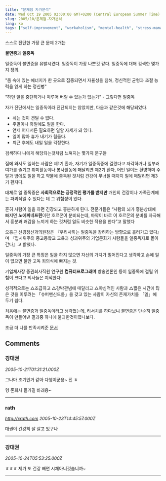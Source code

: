 ```yaml
---
title: "문제점 자가분석"
date: Wed Oct 19 2005 02:00:00 GMT+0200 (Central European Summer Time)
slug: 2005/10/문제점-자가분석
lang: ko
tags: ["self-improvement", "workaholism", "mental-health", "stress-management"]
---
```


스스로 진단한 가장 큰 문제 2개는

**불면증**과 **일중독**

일중독이 불면증을 유발시켰다. 일중독이 가장 나쁜것 같다. 
일중독에 대해 검색한 몇가지 정의.

"몸 속에 있는 에너지가 한 곳으로 집중되면서 자율성을 침해, 정신적인 균형과 조절 능력을 잃게 하는 정신병"

"하던 일을 중단하거나 미루어 버릴 수 있는가 없는가" - 그렇다면 일중독

자가 진단에서는 일중독이라 진단되지는 않았지만, 다음과 같은것에 해당되었다.
- 쉬는 것이 견딜 수 없다.
- 주말이나 휴일에도 일을 한다.
- 언제 어디서든 필요하면 일할 자세가 돼 있다.
- 일이 많아 휴가 내기가 힘들다.
- 퇴근 후에도 내일 일을 걱정한다. 

검색하다 나에게 해당되는것처럼 느껴지는 몇가지 문구들

집에 와서도 일하는 사람은 제1기 환자, 자기가 일중독증에 걸렸다고 자각하거나 일부러 여가를 즐기고 취미활동이나 봉사활동에 매달리면 제2기 환자, 어떤 일이든 환영하며 주말과 밤에도 일을 하고 약물에 중독된 것처럼 건강이 무너질 때까지 일에 매달리면 제3기 환자다. 

대체로 일 중독증은 **사회적으로는 긍정적인 평가를 받지만** 개인의 건강이나 가족관계에는 파괴적일 수 있다는 데 그 위험성이 있다. 

흔히 사람이 일을 하면 긴장되고 흥분하게 된다. 전문가들은 “사람의 뇌가 흥분상태에 빠지면 **노에피네프린**이란 호르몬이 분비되는데, 마약이 바로 이 호르몬의 분비를 자극해서 흥분과 쾌감을 느끼게 하는 것처럼 일도 비슷한 작용을 한다”고 말했다

오홍근 신경정신과의원장은 『우리사회는 일중독을 장려하는 방향으로 흘러가고 있다』며 『입시위주의 중고등학교 교육과 성과위주의 기업문화가 사람들을 일중독자로 몰아간다』고 밝혔다. 

일중독의 가장 큰 특징은 일을 하지 않으면 자신의 가치가 떨어진다고 생각하고 손에 일이 없으면 불안 고독 죄의식에 빠지는 것.

기업체사장 증권회사직원 연구원 **컴퓨터프로그래머** 방송언론인 등이 일중독에 걸릴 위험이 크다고 의사들은 지적한다. 

성격적으로는 △조급하고 △강박관념에 매달리고 △야심적인 사람과 △짧은 시간에 많은 것을 이루려는 「슈퍼맨신드롬」을 갖고 있는 사람이 자신의 존재가치를 「일」에 두기 쉽다. 

처음에는 불면증과 일중독이라고 생각했는데, 리서치를 하다보니 불면증은 단순히 일중독이 만들어낸 결과중 하나에 불과한것이였나보다.

조금 더 나를 만족시켜준 [문서](http://www.info.imbc.co.kr/program/session/print_session.php?no=3666)

## Comments

### 강대권
*2005-10-21T01:31:21.000Z*

그나마 초기인거 같아 다행이군용~ 전 ㅎ

형 존회사 들가길 바래용~

---

### rath
*http://xrath.com*
*2005-10-23T14:45:57.000Z*

대권이 건강히 잘 살고 있구나

---

### 강대권
*2005-10-24T05:53:25.000Z*

ㅎㅎㅎ 제가 또 건강 빼면 시체아니것습니까~

---
